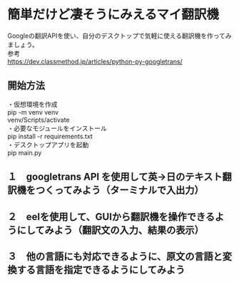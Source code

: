 # 簡単だけど凄そうにみえるマイ翻訳機<br>
Googleの翻訳APIを使い、自分のデスクトップで気軽に使える翻訳機を作ってみましょう。<BR>
参考<br>
https://dev.classmethod.jp/articles/python-py-googletrans/

## 開始方法
・仮想環境を作成<br>
pip -m venv venv<br>
venv/Scripts/activate<br>
・必要なモジュールをインストール<br>
pip install -r requirements.txt<br>
・デスクトップアプリを起動<br>
pip main.py

## １　googletrans API を使用して英→日のテキスト翻訳機をつくってみよう（ターミナルで入出力）
## ２　eelを使用して、GUIから翻訳機を操作できるようにしてみよう（翻訳文の入力、結果の表示）
## ３　他の言語にも対応できるように、原文の言語と変換する言語を指定できるようにしてみよう
